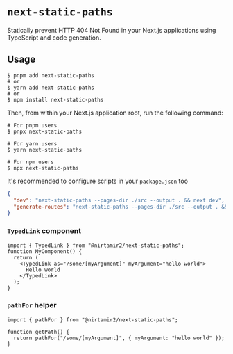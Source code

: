 # `next-static-paths`

Statically prevent HTTP 404 Not Found in your Next.js applications using TypeScript and code generation.

## Usage

```sh-session
$ pnpm add next-static-paths
# or
$ yarn add next-static-paths
# or
$ npm install next-static-paths
```

Then, from within your Next.js application root, run the following command:

```sh-session
# For pnpm users
$ pnpx next-static-paths

# For yarn users
$ yarn next-static-paths

# For npm users
$ npx next-static-paths
```

It's recommended to configure scripts in your `package.json` too

```json
{
  "dev": "next-static-paths --pages-dir ./src --output . && next dev",
  "generate-routes": "next-static-paths --pages-dir ./src --output . && :"
}
```


### `TypedLink` component

```tsx
import { TypedLink } from "@nirtamir2/next-static-paths";
function MyComponent() {
  return (
    <TypedLink as="/some/[myArgument]" myArgument="hello world">
      Hello world
    </TypedLink>
  );
}
```

### `pathFor` helper

```tsx
import { pathFor } from "@nirtamir2/next-static-paths";

function getPath() {
  return pathFor("/some/[myArgument]", { myArgument: "hello world" });
}
```
